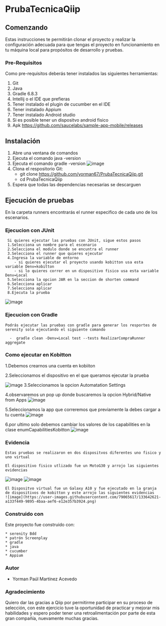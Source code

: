 # PrubaTecnicaQiip

## Comenzando
Estas instrucciones te permitirán clonar el proyecto y realizar la configuración adecuada para que tengas el proyecto en funcionamiento en tu máquina local para propósitos de desarrollo y pruebas.

### Pre-Requisitos
Como pre-requisitos deberás tener instalados las siguientes herramientas:
  1. Git
  2. Java
  3. Gradle 6.8.3
  4. Intellij o el IDE que prefieras
  5. Tener instalado el plugin de cucumber en el IDE
  6. Tener instalado Appium
  7. Tener instalado Android studio
  8. Si es posible tener un dispositvo android fisico
  9. Apk https://github.com/saucelabs/sample-app-mobile/releases

## Instalación
  1. Abre una ventana de comandos
  2. Ejecuta el comando java -version
  3. Ejecuta el comando gradle -version
   ![image](https://user-images.githubusercontent.com/79065617/113531447-6c4fdd00-958e-11eb-90d6-e5c80d955b06.png)
  4. Clona el respositorio
    Git:
       - git clone https://github.com/yorman67/PrubaTecnicaQiip.git
       - cd PrubaTecnicaQiip
   6. Espera que todas las dependencias necesarias se descarguen
      
## Ejecución de pruebas
  En la carpeta  runners encontrarás el runner especifico de cada uno de los escenarios.
### Ejecucion con JUnit
     Si quieres ejecutar las pruebas con JUnit, sigue estos pasos  
     1.Selecciona un nombre para el escenario
     2.Selecciona el modulo donde se encuntra el runner
     3.Selecciona el runner que quieres ejecutar
     4.Ingresa la variable de entorno
        - si quieres ejecutar el proyecto usando kobitton usa esta variable Denv=kobitton
        - si lo quieres correr en un dispositivo fisico usa esta variable Denv=Local
     5.Selecciona la opcion JAR en la seccion de shorten command
     6.Selecciona aplicar
     7.Selecciona aplicar
     8.Ejecuta la prueba
     
  ![image](https://user-images.githubusercontent.com/79065617/133647185-18a356c7-8e28-4133-9dd6-2a51eb66744c.png)

   
### Ejecucion con Gradle
    Podrás ejecutar las pruebas con gradle para generar los resportes de serenity solo ejecutando el siguiente comando
        
      -  gradle clean -Denv=Local test --tests RealizarCompraRunner aggregate
      
### Como ejecutar en Kobitton
  1.Debemos crearnos una cuenta en kobiiton

  2.Seleccionamos el dispositivo en el que queramos ejecutar la prueba
  
  ![image](https://user-images.githubusercontent.com/79065617/133645917-e299ad83-9a24-4a61-b24a-3179b94dbaba.png)
  3.Seleccionamos la opcion Automatation Settings
  
  4.observaremos un pop up donde buscaremos la opcion Hybrid/Native from Apps
  ![image](https://user-images.githubusercontent.com/79065617/133647636-27f2865b-8b05-4c56-afd4-c826b4d0cd57.png)  
  
  5.Seleccionamos la app que correremos que previamente la debes cargar a tu cuenta
  ![image](https://user-images.githubusercontent.com/79065617/133646473-4a48da39-34a5-4759-b55b-75ff4e904045.png)
  
  6.por ultimo solo debemos cambiar los valores de los capabilities en la clase enumCapabilitiesKobitton
  ![image](https://user-images.githubusercontent.com/79065617/133646763-e38495e1-3a24-4532-b79c-b5ed73ea5b7e.png)

### Evidencia
    Estas pruebas se realizaron en dos dispositvos diferentes uno fisico y uno virtual
    
    El dispositivo fisico utlizado fue un MotoG30 y arrojo las siguientes evidencias
   ![image](https://user-images.githubusercontent.com/79065617/133642187-6edfe2bd-a7ff-4d8c-9a32-52ee350c5f4a.png)
   ![image](https://user-images.githubusercontent.com/79065617/133642267-225a5184-3b7d-4dfb-93d9-ec60021be6f5.png)


    El Dispositvo virtual fue un Galaxy A10 y fue ejecutado en la granja de dispositivos de kobitton y este arrojo las siguientes evidencias
    ![image](https://user-images.githubusercontent.com/79065617/133642621-a133f449-9895-4baa-aef6-e12e357b3924.png)

 ### Construido con 
  Este proyecto fue construido con:
  
    * serenity Bdd 
    * patrón Screenplay 
    * gradle
    * java
    * cucumber  
    * Appium
    
 ### Autor
  - Yorman Paúl Martínez Acevedo   

### Agradecimiento
  Quiero dar las gracias a Qiip por permitirme participar en su proceso de selección, con este ejercicio tuve la oportunidad de practicar y mejorar mis habilidades y espero poder tener una retroalimentación por parte de esta gran compañía, nuevamente muchas gracias.


    
